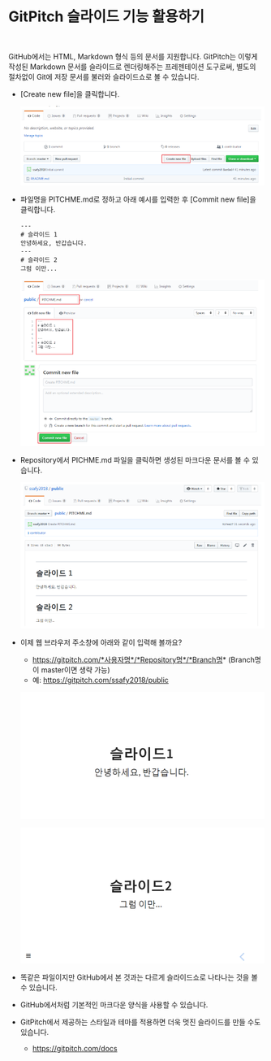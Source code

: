 # GitPitch 슬라이드 기능 활용하기 

​               

GitHub에서는 HTML, Markdown 형식 등의 문서를 지원합니다. GitPitch는 이렇게 작성된 Markdown 문서를 슬라이드로 렌더링해주는 프레젠테이션 도구로써, 별도의 절차없이 Git에 저장 문서를 불러와 슬라이드쇼로 볼 수 있습니다.

- [Create new file]을 클릭합니다.

  ![1556380112038](assets/1556380112038.png)

- 파일명을 PITCHME.md로 정하고 아래 예시를 입력한 후 [Commit new file]을 클릭합니다.     

  ```
  ---
  # 슬라이드 1
  안녕하세요, 반갑습니다.
  ---
  # 슬라이드 2
  그럼 이만...
  ```

  ![1556380120617](assets/1556380120617.png)

- Repository에서 PICHME.md 파일을 클릭하면 생성된 마크다운 문서를 볼 수 있습니다.

  ![1556380130155](assets/1556380130155.png)

- 이제 웹 브라우저 주소창에 아래와 같이 입력해 볼까요?     

  - https://gitpitch.com/*사용자명*/*Repository명*/*Branch명* (Branch명이 master이면 생략 가능)
  - 예: https://gitpitch.com/ssafy2018/public

  ![1556380138932](assets/1556380138932.png)

  ![1556380146946](assets/1556380146946.png)

- 똑같은 파일이지만 GitHub에서 본 것과는 다르게 슬라이드쇼로 나타나는 것을 볼 수 있습니다.

- GitHub에서처럼 기본적인 마크다운 양식을 사용할 수 있습니다.

- GitPitch에서 제공하는 스타일과 테마를 적용하면 더욱 멋진 슬라이드를 만들 수도 있습니다.     

  - <https://gitpitch.com/docs>